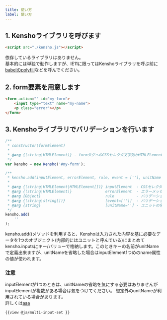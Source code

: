 ```yaml
---
title: 使い方
label: 使い方
---
```


## 1. Kenshoライブラリを呼びます

```html
<script src="./kensho.js"></script>
```

依存しているライブラリはありません。  
基本的には単独で動作しますが、IE11に限ってはKenshoライブラリを呼ぶ前に
[babelのpolyfill](https://babeljs.io/docs/usage/polyfill/)などを呼んでください。

## 2. form要素を用意します

```html
<form action="" id="my-form">
    <input type="text" name="my-name">
    <p class="error"></p>
</form>
```

## 3. Kenshoライブラリでバリデーションを行います

```js
/**
 * constructor(formElement)
 * 
 * @arg {(string|HTMLElement)} - formタグへのCSSセレクタ文字列かHTMLELement
 */
var kensho = new Kensho('#my-form');

/**
 * kensho.add(inputElement, errorElement, rule, event = [''], unitName = '')
 *
 * @arg {(string|HTMLElement|HTMLElement[])} inputElement  - CSSセレクタ文字列かHTMLElement、もしくはそれらの配列
 * @arg {(string|HTMLElement)}               errorElement  - エラーメッセージを表示する要素へのCSSセレクタ文字列かHTMLElement
 * @arg {Object}                             rule          - バリデーションルールの定義
 * @arg {(string|string[])}                  [event=['']]  - バリデーションが実行されるトリガーとなるイベント名、もしくはそれらの配列
 * @arg {string}                             [unitName=''] - ユニットの名前、省略時はinputElement1つめのname属性の値が使われます
 */
kensho.add(
    ''
);
```

kensho.add()メソッドを利用すると、Kenshoは入力された内容を基に必要なデータを1つのオブジェクト(内部的にはユニットと呼んでいる)にまとめてkensho.inputsにキー/バリューで格納します。このときキーの名前がunitNameで定義出来ますが、unitNameを省略した場合はinputElement1つめのname属性の値が使われます。

### 注意

inputElementが1つのときは、unitNameの省略を気にする必要はありませんがinputElementが複数がある場合は気をつけてください。
想定外のunitNameが利用されている場合があります。  
詳しくは[aaa]({{@ja-multi-input-set}})

```
{{view @ja/multi-input-set }}
```
